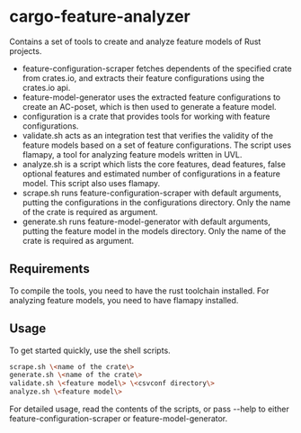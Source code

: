 # cargo-feature-analyzer
Contains a set of tools to create and analyze feature models of Rust projects. 

* feature-configuration-scraper fetches dependents of the specified crate from crates.io, and extracts their feature configurations using the crates.io api.
* feature-model-generator uses the extracted feature configurations to create an AC-poset, which is then used to generate a feature model.
* configuration is a crate that provides tools for working with feature configurations.
* validate.sh acts as an integration test that verifies the validity of the feature models based on a set of feature configurations. The script uses flamapy, a tool for analyzing feature models written in UVL.
* analyze.sh is a script which lists the core features, dead features, false optional features and estimated number of configurations in a feature model. This script also uses flamapy.
* scrape.sh runs feature-configuration-scraper with default arguments, putting the configurations in the configurations directory. Only the name of the crate is required as argument.
* generate.sh runs feature-model-generator with default arguments, putting the feature model in the models directory. Only the name of the crate is required as argument.

## Requirements
To compile the tools, you need to have the rust toolchain installed. For analyzing feature models, you need to have flamapy installed.

## Usage
To get started quickly, use the shell scripts.
```bash
scrape.sh \<name of the crate\>
generate.sh \<name of the crate\>
validate.sh \<feature model\> \<csvconf directory\>
analyze.sh \<feature model\>
```

For detailed usage, read the contents of the scripts, or pass --help to either feature-configuration-scraper or feature-model-generator.